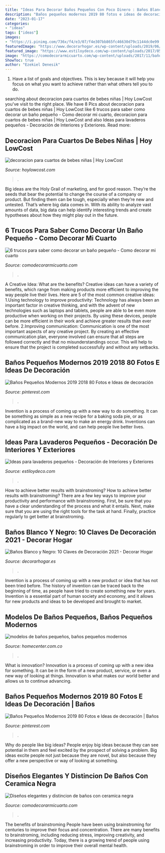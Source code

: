 ```yaml
---
title: "Ideas Para Decorar Baños Pequeños Con Poco Dinero : Baños Blanco Y Negro: 10 Claves De Decoración 2021"
description: "Baños pequeños modernos 2019 80 fotos e ideas de decoración"
date: "2023-01-17"
categories:
- "ideas"
tags: ["ideas"]
images:
- "https://i.pinimg.com/736x/f4/e3/07/f4e307bb865fc46630d79c1144dc0e99.jpg"
featuredImage: "https://www.decorarhogar.es/wp-content/uploads/2019/06/banos-blanco-negro-ducha-600x871.jpg"
featured_image: "https://www.estiloydeco.com/wp-content/uploads/2017/05/lavaderos-pequenos-10.jpg"
image: "https://comodecorarmicuarto.com/wp-content/uploads/2017/11/baños-con-ceramica-negra-con-ducha.jpg"
ShowToc: true
author: "Ezekiel Denesik"
---
```



1. Have a list of goals and objectives. This is key because it will help you focus on what you want to achieve rather than what others tell you to do.

	

		
searching about decoracion para cuartos de bebes niñas | Hoy LowCost you've visit to the right place. We have 8 Pics about decoracion para cuartos de bebes niñas | Hoy LowCost like 6 trucos para saber como decorar un baño pequeño - Como decorar mi cuarto, decoracion para cuartos de bebes niñas | Hoy LowCost and also Ideas para lavaderos pequeños - Decoración de Interiores y Exteriores. Read more:
		
    
## Decoracion Para Cuartos De Bebes Niñas | Hoy LowCost

<img loading=lazy src="http://hoylowcost.com/wp-content/uploads/2015/01/decoracion-para-cuartos-de-bebes-niñas.png" onerror="this.onerror=null;this.src='https://tse4.mm.bing.net/th?id=OIP.Nt5NgiMDK4pLbHAo-utfewAAAA&amp;pid=15.1';" alt="decoracion para cuartos de bebes niñas | Hoy LowCost">

_Source: hoylowcost.com_

>. 

	

Big ideas are the Holy Grail of marketing, and for good reason. They’re the seeds that bear the potential to change the course of a company or product. But finding them can be tough, especially when they’re new and untested. That’s where big data comes in. With its ability to analyze vast amounts of data, big data can help identify interesting trends and create hypotheses about how they might play out in the future.

    
## 6 Trucos Para Saber Como Decorar Un Baño Pequeño - Como Decorar Mi Cuarto

<img loading=lazy src="https://comodecorarmicuarto.com/wp-content/uploads/2019/08/ideas-de-como-decorar-un-baño-pequeño.jpg" onerror="this.onerror=null;this.src='https://tse4.mm.bing.net/th?id=OIP.BQbOPA8YneNuNNq3cRdw2wAAAA&amp;pid=15.1';" alt="6 trucos para saber como decorar un baño pequeño - Como decorar mi cuarto">

_Source: comodecorarmicuarto.com_

>. 

	

A Creative Idea: What are the benefits?
Creative ideas can have a variety of benefits, which range from making products more efficient to improving the way people live their lives. Here are 5 of the most common creative ideas: 
1.Using technology to improve productivity: Technology has always been an important factor in creative thinking, and with the advent of new technologies such as laptops and tablets, people are able to be even more productive when working on their projects. By using these devices, people can be more efficient in their work and achieve greater results than ever before. 
 2.Improving communication: Communication is one of the most important aspects of any creative project. By creating an effective communication plan, everyone involved can ensure that all steps are followed correctly and that no misunderstandings occur. This will help to ensure that the project is completed successfully and without any setbacks. 
 
    
## Baños Pequeños Modernos 2019 2018 80 Fotos E Ideas De Decoración

<img loading=lazy src="https://i.pinimg.com/736x/3f/aa/e3/3faae3b5e7830b68a5364aa465b65e51.jpg" onerror="this.onerror=null;this.src='https://tse1.mm.bing.net/th?id=OIP.SSQ-brklAIYuSTZcS1lwgwHaJa&amp;pid=15.1';" alt="Baños Pequeños Modernos 2019 2018 80 Fotos e Ideas de decoración">

_Source: pinterest.com_

>. 

	

Invention is a process of coming up with a new way to do something. It can be something as simple as a new recipe for a baking soda pie, or as complicated as a brand-new way to make an energy drink. Inventions can have a big impact on the world, and can help people live better lives.

    
## Ideas Para Lavaderos Pequeños - Decoración De Interiores Y Exteriores

<img loading=lazy src="https://www.estiloydeco.com/wp-content/uploads/2017/05/lavaderos-pequenos-10.jpg" onerror="this.onerror=null;this.src='https://tse2.mm.bing.net/th?id=OIP.dxMbrAIuuA-3w2UPaUvlkAHaLF&amp;pid=15.1';" alt="Ideas para lavaderos pequeños - Decoración de Interiores y Exteriores">

_Source: estiloydeco.com_

>. 

	

How to achieve better results with brainstroming?
How to achieve better results with brainstroming? There are a few key ways to improve your productivity and performance with brainstroming. First, be sure that you have a clear understanding of the process and what it entails. Next, make sure that you are using the right tools for the task at hand. Finally, practice regularly to get better at brainstroming.

    
## Baños Blanco Y Negro: 10 Claves De Decoración 2021 - Decorar Hogar

<img loading=lazy src="https://www.decorarhogar.es/wp-content/uploads/2019/06/banos-blanco-negro-ducha-600x871.jpg" onerror="this.onerror=null;this.src='https://tse4.mm.bing.net/th?id=OIP.OZRHc4Lyve9JJpweQjiI6gHaKw&amp;pid=15.1';" alt="Baños Blanco y Negro: 10 Claves de Decoración 2021 - Decorar Hogar">

_Source: decorarhogar.es_

>. 

	

Invention is a process of coming up with a new product or idea that has not been tried before. The history of invention can be traced back to the beginning of time, as people have tried to create something new for years. Invention is a essential part of human society and economy, and it allows for new products and ideas to be developed and brought to market.

    
## Modelos De Baños Pequeños, Baños Pequeños Modernos

<img loading=lazy src="https://www.homecenter.com.co/static/landing/guiasdecompra/Guias_de_compra_2/img/modelos-de-banos-pequenos-para-el-hogar/bano-lujoso.jpg" onerror="this.onerror=null;this.src='https://tse4.mm.bing.net/th?id=OIP.KmwjhfXyb4wnOT6AVZ-LeAHaEk&amp;pid=15.1';" alt="modelos de baños pequeños, baños pequeños modernos">

_Source: homecenter.com.co_

>. 

	

What is innovation?
Innovation is a process of coming up with a new idea for something. It can be in the form of a new product, service, or even a new way of looking at things. Innovation is what makes our world better and allows us to continue advancing.

    
## Baños Pequeños Modernos 2019 80 Fotos E Ideas De Decoración | Baños

<img loading=lazy src="https://i.pinimg.com/736x/f4/e3/07/f4e307bb865fc46630d79c1144dc0e99.jpg" onerror="this.onerror=null;this.src='https://tse1.mm.bing.net/th?id=OIP.N6qKoKVFK4Rmek3dZlmXFgHaLJ&amp;pid=15.1';" alt="Baños Pequeños Modernos 2019 80 Fotos e Ideas de decoración | Baños">

_Source: pinterest.com_

>. 

	

Why do people like big ideas?
People enjoy big ideas because they can see potential in them and feel excited by the prospect of solving a problem. Big ideas excite people not just because they are novel, but also because they offer a new perspective or way of looking at something.

    
## Diseños Elegantes Y Distincion De Baños Con Ceramica Negra

<img loading=lazy src="https://comodecorarmicuarto.com/wp-content/uploads/2017/11/baños-con-ceramica-negra-con-ducha.jpg" onerror="this.onerror=null;this.src='https://tse3.mm.bing.net/th?id=OIP.m7TS1qCV0ovU0_sjqZCrZgAAAA&amp;pid=15.1';" alt="Diseños elegantes y distincion de baños con ceramica negra">

_Source: comodecorarmicuarto.com_

>. 

	

The benefits of brainstroming
People have been using brainstroming for centuries to improve their focus and concentration. There are many benefits to brainstroming, including reducing stress, improving creativity, and increasing productivity. Today, there is a growing trend of people using brainstroming in order to improve their overall mental health.

